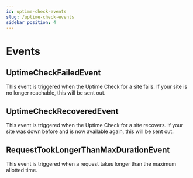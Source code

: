 ```yaml
---
id: uptime-check-events
slug: /uptime-check-events
sidebar_position: 4
---
```


# Events

## UptimeCheckFailedEvent

<!-- This event is fired when the Uptime Check for a site fails. If your site is down - unreachable this will be dispatched. -->
This event is triggered when the Uptime Check for a site fails. If your site is no longer reachable, this will be sent out.
## UptimeCheckRecoveredEvent

<!-- This event is fired when the Uptime Check for a site is recovered. If your site was previously in downtime and it's available again this will be dispatched. -->
This event is triggered when the Uptime Check for a site recovers. If your site was down before and is now available again, this will be sent out.
## RequestTookLongerThanMaxDurationEvent

<!-- This event is fired when a request took longer than a maximum duration. -->
This event is triggered when a request takes longer than the maximum allotted time.

